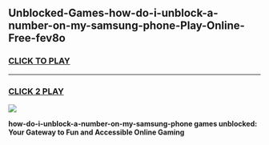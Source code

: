 
## Unblocked-Games-how-do-i-unblock-a-number-on-my-samsung-phone-Play-Online-Free-fev8o
<h3>
<a href="https://premium76.site?title=how-do-i-unblock-a-number-on-my-samsung-phone&ref=26A">CLICK TO PLAY</a></h3>
<hr>

<h3>
<a href="https://premium76.site?title=how-do-i-unblock-a-number-on-my-samsung-phone&ref=26A">CLICK 2 PLAY</a>
  
</h3>

<a href="https://premium76.site?title=how-do-i-unblock-a-number-on-my-samsung-phone&ref=26A"><img src="https://clearcache.store/games.png"></a>


**how-do-i-unblock-a-number-on-my-samsung-phone games unblocked: Your Gateway to Fun and Accessible Online Gaming**
